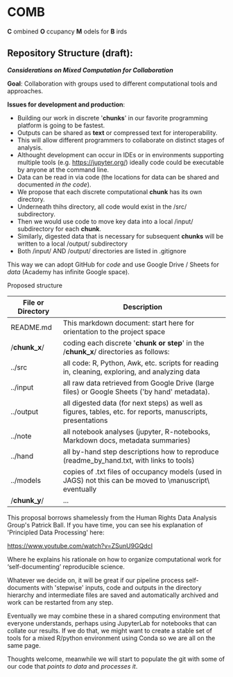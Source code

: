 # COMB
**C** ombined **O** ccupancy **M** odels for **B** irds

## Repository Structure (draft): 

**_Considerations on Mixed Computation for Collaboration_**

**Goal**: Collaboration with groups used to different computational tools and approaches.

**Issues for development and production**:

- Building our work in discrete '**chunks**' in our favorite programming platform is going to be fastest.
- Outputs can be shared as **text** or compressed text for interoperability. 
- This will allow different programmers to collaborate on distinct stages of analysis.
- Althought development can occur in IDEs or in environments supporting multiple tools (e.g. https://jupyter.org/) ideally code could be executable by anyone at the command line.
- Data can be read in via code (the locations for data can be shared and documented _in the code_).
- We propose that each discrete computational **chunk** has its own directory.
- Underneath thihs directory, all code would exist in the \/src/ subdirectory.
- Then we would use code to move key data into a local /input/ subdirectory for each **chunk**.
- Similarly, digested data that is necessary for subsequent **chunks** will be written to a local /output/ subdirectory
- Both /input/ AND /output/ directories are listed in .gitignore

This way we can adopt GitHub for _code_ and use Google Drive / Sheets for _data_ (Academy has infinite Google space).

Proposed structure

File or Directory     | Description
------------- | -------------
README.md     | This markdown document: start here for orientation to the project space
\/**chunk_x**\/ | coding each discrete '**chunk or step**' in the \/**chunk_x**\/ directories as follows:
..\/src           | all code: R, Python, Awk, etc. scripts for reading in, cleaning, exploring, and analyzing data
..\/input         | all raw data retrieved from Google Drive (large files) or Google Sheets ('by hand' metadata).
..\/output        | all digested data (for next steps) as well as figures, tables, etc. for reports, manuscripts, presentations
..\/note          | all notebook analyses (jupyter, R-notebooks, Markdown docs, metadata summaries)
..\/hand          | all by-hand step descriptions how to reproduce  (readme_by_hand.txt, with links to tools)
..\/models        | copies of .txt files of occupancy models (used in JAGS)  not this can be moved to \\manuscript\ eventually
\/**chunk_y**\/  | ...

This proposal borrows shamelessly from the Human Rights Data Analysis Group's Patrick Ball. If you have time, you can see his explanation of 'Principled Data Processing' here:

https://www.youtube.com/watch?v=ZSunU9GQdcI

Where he explains his rationale on how to organize computational work for ‘self-documenting’ reproducible science.

Whatever we decide on, it will be great if our pipeline process self-documents with 'stepwise' inputs, code and outputs in the directory hierarchy and intermediate files are saved and automatically archived and work can be restarted from any step.  

Eventually we may combine these in a shared computing environment that everyone understands, perhaps using JupyterLab for notebooks that can collate our results.  If we do that, we might want to create a stable set of tools for a mixed R/python environment using Conda so we are all on the same page.

Thoughts welcome, meanwhile we will start to populate the git with some of our code that _points to data_ and _processes it_.
